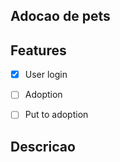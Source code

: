 ## Adocao de pets



## Features

* [x] User login
* [ ] Adoption
* [ ] Put to adoption



## Descricao

